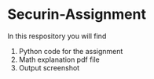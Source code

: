 # Securin-Assignment
In this respository you will find
1. Python code for the assignment
2. Math explanation pdf file
3. Output screenshot
